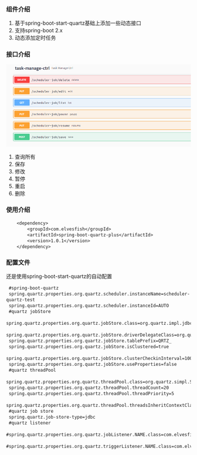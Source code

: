 ### 组件介绍 ###
1. 基于spring-boot-start-quartz基础上添加一些动态接口
2. 支持spring-boot 2.x
3. 动态添加定时任务

### 接口介绍 ###

![](pic/1212.png)

1. 查询所有
2. 保存
3. 修改
4. 暂停
5. 重启
6. 删除


### 使用介绍 ###
        <dependency>
            <groupId>com.elvesfish</groupId>
            <artifactId>spring-boot-quartz-plus</artifactId>
            <version>1.0.1</version>
        </dependency>
        
### 配置文件  ###
还是使用spring-boot-start-quartz的自动配置

     #spring-boot-quartz
     spring.quartz.properties.org.quartz.scheduler.instanceName=scheduler-quartz-test
     spring.quartz.properties.org.quartz.scheduler.instanceId=AUTO
     #quartz jobStore
     spring.quartz.properties.org.quartz.jobStore.class=org.quartz.impl.jdbcjobstore.JobStoreTX
     spring.quartz.properties.org.quartz.jobStore.driverDelegateClass=org.quartz.impl.jdbcjobstore.StdJDBCDelegate
     spring.quartz.properties.org.quartz.jobStore.tablePrefix=QRTZ_
     spring.quartz.properties.org.quartz.jobStore.isClustered=true
     spring.quartz.properties.org.quartz.jobStore.clusterCheckinInterval=10000
     spring.quartz.properties.org.quartz.jobStore.useProperties=false
     #quartz threadPool
     spring.quartz.properties.org.quartz.threadPool.class=org.quartz.simpl.SimpleThreadPool
     spring.quartz.properties.org.quartz.threadPool.threadCount=20
     spring.quartz.properties.org.quartz.threadPool.threadPriority=5
     spring.quartz.properties.org.quartz.threadPool.threadsInheritContextClassLoaderOfInitializingThread=true
     #quartz job store
     spring.quartz.job-store-type=jdbc
     #quartz listener
     #spring.quartz.properties.org.quartz.jobListener.NAME.class=com.elvesfish.quartz.listener.SimpleJobListener
     #spring.quartz.properties.org.quartz.triggerListener.NAME.class=com.elvesfish.quartz.listener.SimpleTriggerListener